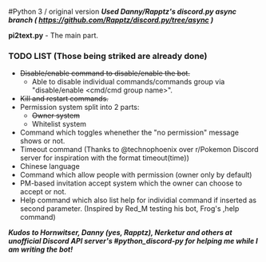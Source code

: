 #Python 3 / original version
***Used Danny/Rapptz's discord.py async branch ( https://github.com/Rapptz/discord.py/tree/async )***

**pi2text.py** - The main part.

### TODO LIST (Those being striked are already done)
* ~~Disable/enable command to disable/enable the bot.~~
    * Able to disable individual commands/commands group via "disable/enable <cmd/cmd group name>".
* ~~Kill and restart commands.~~
* Permission system split into 2 parts:
    * ~~Owner system~~
    * Whitelist system
* Command which toggles whenether the "no permission" message shows or not.
* Timeout command (Thanks to @technophoenix over r/Pokemon Discord server for inspiration with the format timeout(time))
* Chinese language
* Command which allow people with permission (owner only by default)
* PM-based invitation accept system which the owner can choose to accept or not.
* Help command which also list help for individial command if inserted as second parameter. (Inspired by Red_M testing his bot, Frog's ,help command)

***Kudos to Hornwitser, Danny (yes, Rapptz), Nerketur and others at unofficial Discord API server's #python_discord-py for helping me while I am writing the bot!***
